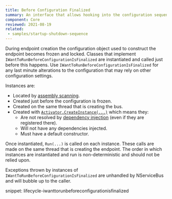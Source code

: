 ```yaml
---
title: Before Configuration Finalized
summary: An interface that allows hooking into the configuration sequence of NServiceBus
component: Core
reviewed: 2021-08-19
related:
 - samples/startup-shutdown-sequence
---
```


During endpoint creation the configuration object used to construct the endpoint becomes frozen and locked. Classes that implement `IWantToRunBeforeConfigurationIsFinalized` are instantiated and called just before this happens. Use `IWantToRunBeforeConfigurationIsFinalized` for any last minute alterations to the configuration that may rely on other configuration settings.

Instances are:

 * Located by [assembly scanning](/nservicebus/hosting/assembly-scanning.md).
 * Created just before the configuration is frozen.
 * Created on the same thread that is creating the bus.
 * Created with [`Activator.CreateInstance(...)`](https://msdn.microsoft.com/en-us/library/system.activator.createinstance) which means they:
    * Are not resolved by [dependency injection](/nservicebus/dependency-injection/) (even if they are registered there).
    * Will not have any dependencies injected.
    * Must have a default constructor.

Once instantiated, `Run(...)` is called on each instance. These calls are made on the same thread that is creating the endpoint.  The order in which instances are instantiated and run is non-deterministic and should not be relied upon.

Exceptions thrown by instances of `IWantToRunBeforeConfigurationIsFinalized` are unhandled by NServiceBus and will bubble up to the caller.

snippet: lifecycle-iwanttorunbeforeconfigurationisfinalized
